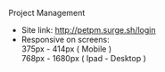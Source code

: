Project Management

* Site link: http://petpm.surge.sh/login
* Responsive on screens: <br>
  375px - 414px ( Mobile ) <br>
  768px - 1680px ( Ipad - Desktop )
